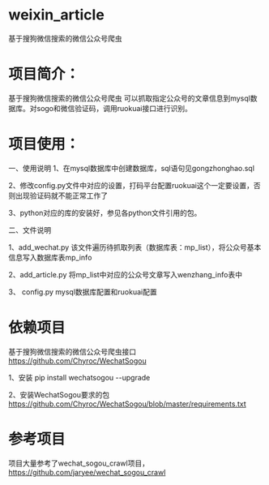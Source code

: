 # weixin_article
基于搜狗微信搜索的微信公众号爬虫

# 项目简介：

基于搜狗微信搜索的微信公众号爬虫 可以抓取指定公众号的文章信息到mysql数据库。对sogo和微信验证码，调用ruokuai接口进行识别。

# 项目使用：

一、使用说明
1、在mysql数据库中创建数据库，sql语句见gongzhonghao.sql

2、修改config.py文件中对应的设置，打码平台配置ruokuai这个一定要设置，否则出现验证码就不能正常工作了

3、python对应的库的安装好，参见各python文件引用的包。

二、文件说明

1、add_wechat.py 该文件遍历待抓取列表（数据库表：mp_list），将公众号基本信息写入数据库表mp_info

2、add_article.py 将mp_list中对应的公众号文章写入wenzhang_info表中

3、 config.py mysql数据库配置和ruokuai配置

# 依赖项目
基于搜狗微信搜索的微信公众号爬虫接口
https://github.com/Chyroc/WechatSogou

1、安装
pip install wechatsogou --upgrade

2、安装WechatSogou要求的包
https://github.com/Chyroc/WechatSogou/blob/master/requirements.txt

# 参考项目

项目大量参考了wechat_sogou_crawl项目，https://github.com/jaryee/wechat_sogou_crawl
